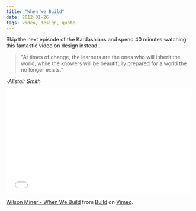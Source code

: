 ```yaml
---
title: "When We Build"
date: 2012-01-26
tags: video, design, quote
---
```


Skip the next episode of the Kardashians and spend 40 minutes watching this fantastic video on design instead…

<blockquote>	"At times of change, the learners are the ones who will inherit the world, while the knowers will be beautifully prepared for a world the no longer exists."</blockquote>

<cite>-Alistair Smith</cite>

<iframe src="//player.vimeo.com/video/34017777" width="500" height="281" frameborder="0" webkitallowfullscreen mozallowfullscreen allowfullscreen></iframe> <p><a href="https://vimeo.com/34017777">Wilson Miner - When We Build</a> from <a href="https://vimeo.com/build">Build</a> on <a href="https://vimeo.com">Vimeo</a>.</p>
